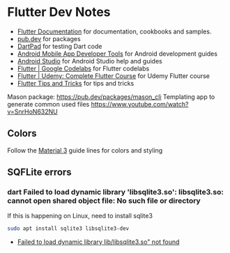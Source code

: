 # Flutter Dev Notes

- [Flutter Documentation](https://flutter.dev/docs) for documentation, cookbooks and samples.
- [pub.dev](https://pub.dev/) for packages
- [DartPad](https://dartpad.dev/) for testing Dart code
- [Android Mobile App Developer Tools](https://developer.android.com) for Android development guides
- [Android Studio](https://developer.android.com/studio/intro) for Android Studio help and guides
- [Flutter | Google Codelabs](https://codelabs.developers.google.com/?product=flutter) for Flutter codelabs
- [Flutter | Udemy: Complete Flutter Course](https://www.udemy.com/course/flutter-bootcamp-with-dart/learn/lecture/17117348#overview) for Udemy Flutter course
- [Flutter Tips and Tricks](https://github.com/bizz84/flutter-tips-and-tricks/tree/main/tips) for tips and tricks

Mason package: https://pub.dev/packages/mason_cli
Templating app to generate common used files
https://www.youtube.com/watch?v=SnrHoN632NU

## Colors
Follow the [Material 3](https://m3.material.io/styles) guide lines for colors and styling 

## SQFLite errors

### dart Failed to load dynamic library 'libsqlite3.so': libsqlite3.so: cannot open shared object file: No such file or directory
If this is happening on Linux, need to install sqlite3
```bash
sudo apt install sqlite3 libsqlite3-dev
```

- [Failed to load dynamic library lib/libsqlite3.so" not found](https://github.com/simolus3/drift/issues/1073)

